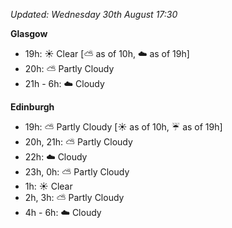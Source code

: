 *Updated: Wednesday 30th August 17:30*

**Glasgow**

* 19h: :sunny: Clear [:partly_sunny: as of 10h, :cloud: as of 19h]
* 20h: :partly_sunny: Partly Cloudy
* 21h - 6h: :cloud: Cloudy

**Edinburgh**

* 19h: :partly_sunny: Partly Cloudy [:sunny: as of 10h, :umbrella: as of 19h]
* 20h, 21h: :partly_sunny: Partly Cloudy
* 22h: :cloud: Cloudy
* 23h, 0h: :partly_sunny: Partly Cloudy
* 1h: :sunny: Clear
* 2h, 3h: :partly_sunny: Partly Cloudy
* 4h - 6h: :cloud: Cloudy
